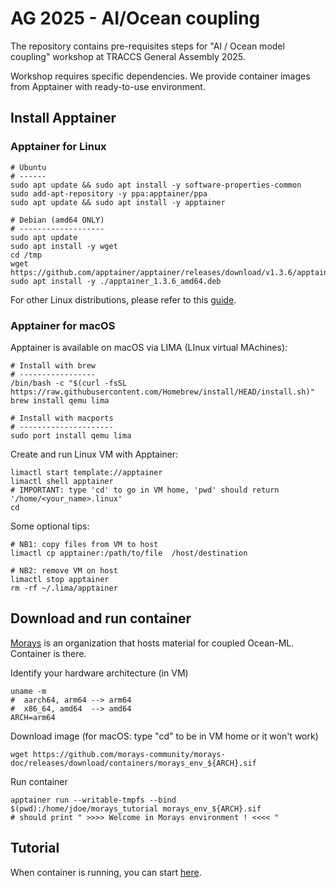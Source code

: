 # AG 2025 - AI/Ocean coupling

The repository contains pre-requisites steps for "AI / Ocean model coupling" workshop at TRACCS General Assembly 2025.

Workshop requires specific dependencies. We provide container images from Apptainer with ready-to-use environment.

## Install Apptainer

### Apptainer for Linux

    # Ubuntu
    # ------
    sudo apt update && sudo apt install -y software-properties-common
    sudo add-apt-repository -y ppa:apptainer/ppa
    sudo apt update && sudo apt install -y apptainer

    # Debian (amd64 ONLY)
    # -------------------
    sudo apt update
    sudo apt install -y wget
    cd /tmp
    wget https://github.com/apptainer/apptainer/releases/download/v1.3.6/apptainer_1.3.6_amd64.deb
    sudo apt install -y ./apptainer_1.3.6_amd64.deb

For other Linux distributions, please refer to this [guide](https://github.com/apptainer/apptainer/blob/main/INSTALL.md).

### Apptainer for macOS

Apptainer is available on macOS via LIMA (LInux virtual MAchines):

    # Install with brew
    # -----------------
    /bin/bash -c "$(curl -fsSL https://raw.githubusercontent.com/Homebrew/install/HEAD/install.sh)"
    brew install qemu lima

    # Install with macports
    # ---------------------
    sudo port install qemu lima

Create and run Linux VM with Apptainer:

    limactl start template://apptainer
    limactl shell apptainer
    # IMPORTANT: type 'cd' to go in VM home, 'pwd' should return '/home/<your_name>.linux'
    cd 

Some optional tips:

    # NB1: copy files from VM to host
    limactl cp apptainer:/path/to/file  /host/destination
    
    # NB2: remove VM on host
    limactl stop apptainer
    rm -rf ~/.lima/apptainer

## Download and run container

[Morays](https://github.com/morays-community) is an organization that hosts material for coupled Ocean-ML. Container is there.

Identify your hardware architecture (in VM)

    uname -m
    #  aarch64, arm64 --> arm64
    #  x86_64, amd64  --> amd64
    ARCH=arm64

Download image (for macOS: type "cd" to be in VM home or it won't work)

    wget https://github.com/morays-community/morays-doc/releases/download/containers/morays_env_${ARCH}.sif

Run container

    apptainer run --writable-tmpfs --bind $(pwd):/home/jdoe/morays_tutorial morays_env_${ARCH}.sif
    # should print " >>>> Welcome in Morays environment ! <<<< "

## Tutorial

When container is running, you can start [here](https://morays-doc.readthedocs.io/en/latest/nemo.tuto.html).
